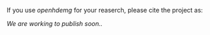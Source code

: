 If you use *openhdemg* for your reaserch, please cite the project as:

*We are working to publish soon..*